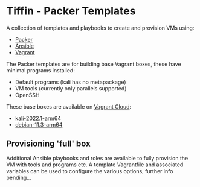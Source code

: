 # Tiffin - Packer Templates

A collection of templates and playbooks to create and provision VMs using:
- [Packer](https://www.packer.io/)
- [Ansible](https://www.ansible.com/)
- [Vagrant](https://www.vagrantup.com/)

The Packer templates are for building base Vagrant boxes, these have minimal programs installed:
- Default programs (kali has no metapackage)
- VM tools (currently only parallels supported)
- OpenSSH

These base boxes are available on [Vagrant Cloud](https://app.vagrantup.com/delfino):
- [kali-2022.1-arm64](https://app.vagrantup.com/delfino/boxes/kali-2022.1-arm64)
- [debian-11.3-arm64](https://app.vagrantup.com/delfino/boxes/debian11.3-arm64)


## Provisioning 'full' box

Additional Ansible playbooks and roles are available to fully provision the VM with tools and programs etc. A template Vagrantfile and associated variables can be used to configure the various options, further info pending...
